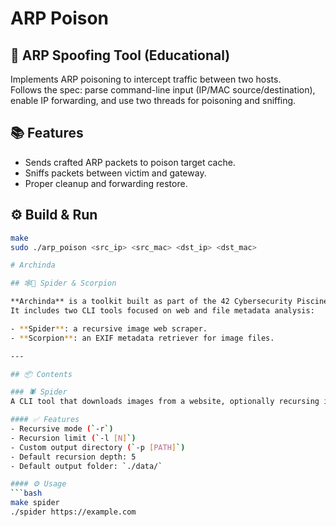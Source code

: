 # ARP Poison

## 🐍 ARP Spoofing Tool (Educational)

Implements ARP poisoning to intercept traffic between two hosts.  
Follows the spec: parse command-line input (IP/MAC source/destination), enable IP forwarding, and use two threads for poisoning and sniffing.

## 📚 Features
- Sends crafted ARP packets to poison target cache.
- Sniffs packets between victim and gateway.
- Proper cleanup and forwarding restore.

## ⚙️ Build & Run
```bash
make
sudo ./arp_poison <src_ip> <src_mac> <dst_ip> <dst_mac>

# Archinda

## 🕸️🦂 Spider & Scorpion

**Archinda** is a toolkit built as part of the 42 Cybersecurity Piscine.  
It includes two CLI tools focused on web and file metadata analysis:

- **Spider**: a recursive image web scraper.
- **Scorpion**: an EXIF metadata retriever for image files.

---

## 📦 Contents

### 🕷 Spider
A CLI tool that downloads images from a website, optionally recursing into subpages.

#### ✅ Features
- Recursive mode (`-r`)
- Recursion limit (`-l [N]`)
- Custom output directory (`-p [PATH]`)
- Default recursion depth: 5
- Default output folder: `./data/`

#### ⚙ Usage
```bash
make spider
./spider https://example.com
